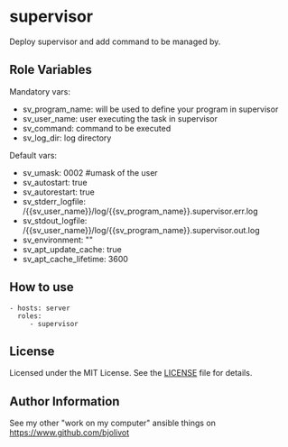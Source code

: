 supervisor
==========

Deploy supervisor and add command to be managed by.


Role Variables
--------------

Mandatory vars: 
 - sv_program_name: will be used to define your program in supervisor
 - sv_user_name: user executing the task in supervisor
 - sv_command: command to be executed
 - sv_log_dir: log directory
 


 Default vars:
  - sv_umask: 0002      #umask of the user
  - sv_autostart: true   
  - sv_autorestart: true 
  - sv_stderr_logfile: /{{sv_user_name}}/log/{{sv_program_name}}.supervisor.err.log
  - sv_stdout_logfile: /{{sv_user_name}}/log/{{sv_program_name}}.supervisor.out.log
  - sv_environment: "" 
  - sv_apt_update_cache: true
  - sv_apt_cache_lifetime: 3600


How to use 
----------

    - hosts: server
      roles:
         - supervisor

License
-------

Licensed under the MIT License. See the [LICENSE](LICENSE) file for details.


Author Information
------------------

See my other "work on my computer" ansible things on https://www.github.com/bjolivot

